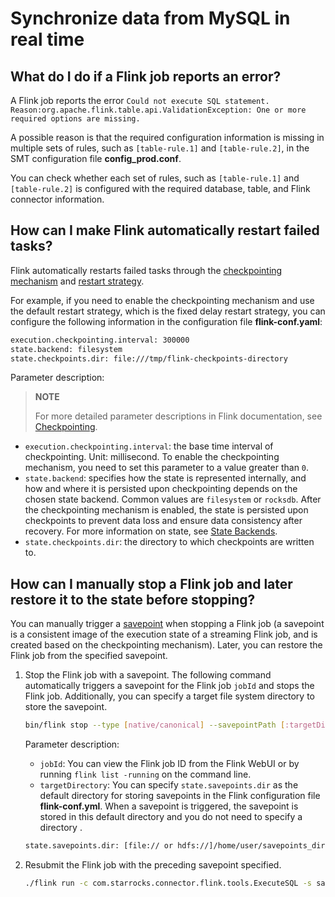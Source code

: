 # Synchronize data from MySQL in real time

## What do I do if a Flink job reports an error?

A Flink job reports the error `Could not execute SQL statement. Reason:org.apache.flink.table.api.ValidationException: One or more required options are missing.`

A possible reason is that the required configuration information is missing in multiple sets of rules, such as `[table-rule.1]` and `[table-rule.2]`, in the SMT configuration file **config_prod.conf**.

You can check whether each set of rules, such as `[table-rule.1]` and `[table-rule.2]` is configured with the required database, table, and Flink connector information.

## How can I make Flink automatically restart failed tasks?

Flink automatically restarts failed tasks through the [checkpointing mechanism](https://nightlies.apache.org/flink/flink-docs-master/docs/dev/datastream/fault-tolerance/checkpointing/) and [restart strategy](https://nightlies.apache.org/flink/flink-docs-release-1.15/docs/ops/state/task_failure_recovery/).

For example, if you need to enable the checkpointing mechanism and use the default restart strategy, which is the fixed delay restart strategy, you can configure the following information in the configuration file **flink-conf.yaml**:

```Bash
execution.checkpointing.interval: 300000
state.backend: filesystem
state.checkpoints.dir: file:///tmp/flink-checkpoints-directory
```

Parameter description:

> **NOTE**
>
> For more detailed parameter descriptions in Flink documentation, see [Checkpointing](https://nightlies.apache.org/flink/flink-docs-master/docs/dev/datastream/fault-tolerance/checkpointing/).

- `execution.checkpointing.interval`: the base time interval of checkpointing. Unit: millisecond. To enable the checkpointing mechanism, you need to set this parameter to a value greater than `0`.
- `state.backend`: specifies how the state is represented internally, and how and where it is persisted upon checkpointing depends on the chosen state backend. Common values are `filesystem` or `rocksdb`. After the checkpointing mechanism is enabled, the state is persisted upon checkpoints to prevent data loss and ensure data consistency after recovery. For more information on state, see [State Backends](https://nightlies.apache.org/flink/flink-docs-master/docs/ops/state/state_backends/).
- `state.checkpoints.dir`: the directory to which checkpoints are written to.

## How can I manually stop a Flink job and later restore it to the state before stopping?

You can manually trigger a [savepoint](https://nightlies.apache.org/flink/flink-docs-master/docs/ops/state/savepoints/) when stopping a Flink job (a savepoint is a consistent image of the execution state of a streaming Flink job, and is created based on the checkpointing mechanism). Later, you can restore the Flink job from the specified savepoint.

1. Stop the Flink job with a savepoint. The following command automatically triggers a savepoint for the Flink job `jobId` and stops the Flink job. Additionally, you can specify a target file system directory to store the savepoint.

    ```Bash
    bin/flink stop --type [native/canonical] --savepointPath [:targetDirectory] :jobId
    ```

    Parameter description:

    - `jobId`: You can view the Flink job ID from the Flink WebUI or by running `flink list -running` on the command line.
    - `targetDirectory`: You can specify `state.savepoints.dir` as the default directory for storing savepoints in the Flink configuration file **flink-conf.yml**. When a savepoint is triggered, the savepoint is stored in this default directory and you do not need to specify a directory .

    ```Bash
    state.savepoints.dir: [file:// or hdfs://]/home/user/savepoints_dir
    ```

2. Resubmit the Flink job with the preceding savepoint specified.

    ```Bash
    ./flink run -c com.starrocks.connector.flink.tools.ExecuteSQL -s savepoints_dir/savepoints-xxxxxxxx flink-connector-starrocks-xxxx.jar -f flink-create.all.sql 
    ```
